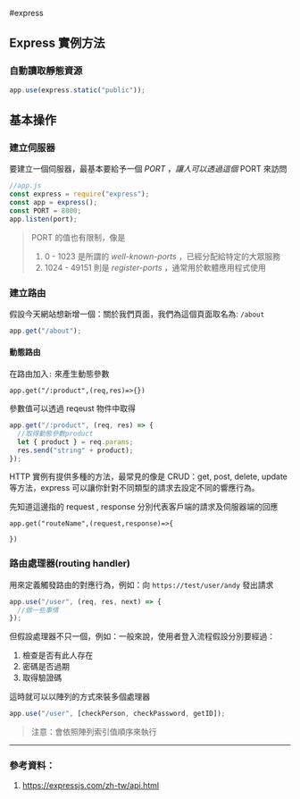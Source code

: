 #express

## Express 實例方法

### 自動讀取靜態資源

```js
app.use(express.static("public"));
```

## 基本操作

### 建立伺服器

要建立一個伺服器，最基本要給予一個 _PORT_ ，_讓人可以透過這個_ PORT 來訪問

```js
//app.js
const express = require("express");
const app = express();
const PORT = 8000;
app.listen(port);
```

> PORT 的值也有限制，像是
>
> 1.  0 - 1023 是所謂的 _well-known-ports_ ，已經分配給特定的大眾服務
> 2.  1024 - 49151 則是 _register-ports_ ，通常用於軟體應用程式使用

### 建立路由

假設今天網站想新增一個：關於我們頁面，我們為這個頁面取名為: `/about`

```js
app.get("/about");
```

#### 動態路由

在路由加入`:` 來產生動態參數

```javascript!
app.get("/:product",(req,res)=>{})
```

參數值可以透過 reqeust 物件中取得

```js
app.get("/:product", (req, res) => {
  //取得動態參數product
  let { product } = req.params;
  res.send("string" + product);
});
```

HTTP 實例有提供多種的方法，最常見的像是 CRUD：get, post, delete, update 等方法，express 可以讓你針對不同類型的請求去設定不同的響應行為。

先知道這邊指的 request , response 分別代表客戶端的請求及伺服器端的回應

```javascript!
app.get("routeName",(request,response)=>{

})
```

### 路由處理器(routing handler)

用來定義觸發路由的對應行為，例如：向 `https://test/user/andy` 發出請求

```js
app.use("/user", (req, res, next) => {
  //做一些事情
});
```

但假設處理器不只一個，例如：一般來說，使用者登入流程假設分別要經過：

1. 檢查是否有此人存在
2. 密碼是否過期
3. 取得驗證碼

這時就可以以陣列的方式來裝多個處理器

```js
app.use("/user", [checkPerson, checkPassword, getID]);
```

> 注意：會依照陣列索引值順序來執行

---

### 參考資料：

1. https://expressjs.com/zh-tw/api.html
